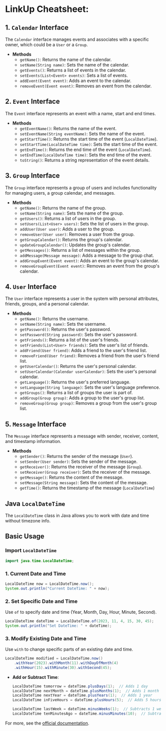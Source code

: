 # LinkUp Cheatsheet:
## 1. `Calendar` Interface

The `Calendar` interface manages events and associates with a specific owner, which could be a `User` or a `Group`.

- **Methods**
  - `getName()`: Returns the name of the calendar.
  - `setName(String name)`: Sets the name of the calendar.
  - `getEvents()`: Returns a list of events in the calendar.
  - `setEvents(List<Event> events)`: Sets a list of events.
  - `addEvent(Event event)`: Adds an event to the calendar.
  - `removeEvent(Event event)`: Removes an event from the calendar.

## 2. `Event` Interface

The `Event` interface represents an event with a name, start and end times.

- **Methods**
  - `getEventName()`: Returns the name of the event.
  - `setEventName(String eventName)`: Sets the name of the event.
  - `getStartTime()`: Returns the start time of the event (`LocalDateTime`).
  - `setStartTime(LocalDateTime time)`: Sets the start time of the event.
  - `getEndTime()`: Returns the end time of the event (`LocalDateTime`).
  - `setEndTime(LocalDateTime time)`: Sets the end time of the event.
  - `toString()`: Returns a string representation of the event details.

## 3. `Group` Interface

The `Group` interface represents a group of users and includes functionality for managing users, a group calendar, and messages.

- **Methods**
  - `getName()`: Returns the name of the group.
  - `setName(String name)`: Sets the name of the group.
  - `getUsers()`: Returns a list of users in the group.
  - `setUsers(List<User> users)`: Sets the list of users in the group.
  - `addUser(User user)`: Adds a user to the group.
  - `removeUser(User user)`: Removes a user from the group.
  - `getGroupCalendar()`: Returns the group's calendar.
  - `updateGroupCalendar()`: Updates the group's calendar.
  - `getMessages()`: Returns a list of messages within the group.
  - `addMessage(Message message)`: Adds a message to the group chat.
  - `addGroupEvent(Event event)`: Adds an event to the group's calendar.
  - `removeGroupEvent(Event event)`: Removes an event from the group's calendar.

## 4. `User` Interface

The `User` interface represents a user in the system with personal attributes, friends, groups, and a personal calendar.

- **Methods**
  - `getName()`: Returns the username.
  - `setName(String name)`: Sets the username.
  - `getPassword()`: Returns the user's password.
  - `setPassword(String password)`: Sets the user's password.
  - `getFriends()`: Returns a list of the user's friends.
  - `setFriends(List<User> friends)`: Sets the user's list of friends.
  - `addFriend(User friend)`: Adds a friend to the user's friend list.
  - `removeFriend(User friend)`: Removes a friend from the user's friend list.
  - `getUserCalendar()`: Returns the user's personal calendar.
  - `setUserCalendar(Calendar userCalendar)`: Sets the user's personal calendar.
  - `getLanguage()`: Returns the user's preferred language.
  - `setLanguage(String language)`: Sets the user's language preference.
  - `getGroups()`: Returns a list of groups the user is part of.
  - `addGroup(Group group)`: Adds a group to the user's group list.
  - `removeGroup(Group group)`: Removes a group from the user's group list.

## 5. `Message` Interface

The `Message` interface represents a message with sender, receiver, content, and timestamp information.

- **Methods**
  - `getSender()`: Returns the sender of the message (`User`).
  - `setSender(User sender)`: Sets the sender of the message.
  - `getReceiver()`: Returns the receiver of the message (`Group`).
  - `setReceiver(Group receiver)`: Sets the receiver of the message.
  - `getMessage()`: Returns the content of the message.
  - `setMessage(String message)`: Sets the content of the message.
  - `getTime()`: Returns the timestamp of the message (`LocalDateTime`)

## Java `LocalDateTime`

The `LocalDateTime` class in Java allows you to work with date and time without timezone info.

## Basic Usage

### Import `LocalDateTime`

```java
import java.time.LocalDateTime;
```

### 1. Current Date and Time

```java
LocalDateTime now = LocalDateTime.now();
System.out.println("Current DateTime: " + now);
```

### 2. Set Specific Date and Time

Use `of` to specify date and time (Year, Month, Day, Hour, Minute, Second).

```java
LocalDateTime dateTime = LocalDateTime.of(2023, 11, 4, 15, 30, 45);
System.out.println("Set DateTime: " + dateTime);
```

### 3. Modify Existing Date and Time

Use `with` to change specific parts of an existing date and time.

```java
LocalDateTime modified = LocalDateTime.now()
    .withYear(2023).withMonth(11).withDayOfMonth(4)
    .withHour(15).withMinute(30).withSecond(45);
```

- **Add or Subtract Time**:
  ```java
  LocalDateTime tomorrow = dateTime.plusDays(1);  // Adds 1 day
  LocalDateTime nextMonth = dateTime.plusMonths(1);  // Adds 1 month
  LocalDateTime nextYear = dateTime.plusYears(1);  // Adds 1 year
  LocalDateTime inFiveHours = dateTime.plusHours(5);  // Adds 5 hours

  LocalDateTime lastWeek = dateTime.minusWeeks(1);  // Subtracts 1 week
  LocalDateTime tenMinutesAgo = dateTime.minusMinutes(10);  // Subtracts 10 minutes
  ```

For more, see the [official documentation](https://docs.oracle.com/javase/8/docs/api/java/time/LocalDateTime.html).